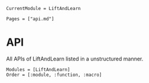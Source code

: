 ```@meta
CurrentModule = LiftAndLearn 
```

```@contents
Pages = ["api.md"]
```

# API
All APIs of LiftAndLearn listed in a unstructured manner.

```@autodocs
Modules = [LiftAndLearn]
Order = [:module, :function, :macro]
```
